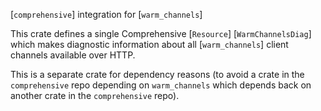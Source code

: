 <!-- cargo-rdme start -->

[`comprehensive`] integration for [`warm_channels`]

This crate defines a single Comprehensive [`Resource`]
[`WarmChannelsDiag`] which makes diagnostic information about all
[`warm_channels`] client channels available over HTTP.

This is a separate crate for dependency reasons (to avoid a crate in the
`comprehensive` repo depending on `warm_channels` which depends back on
another crate in the `comprehensive` repo).

<!-- cargo-rdme end -->
